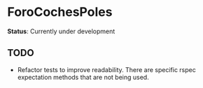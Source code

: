 # ForoCochesPoles 
**Status**: Currently under development

## TODO
* Refactor tests to improve readability. There are specific rspec expectation methods that are not being used.
